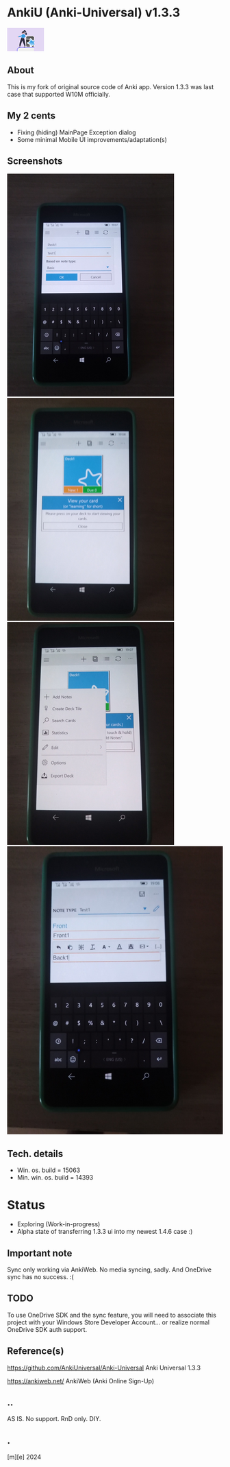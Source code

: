 # AnkiU (Anki-Universal) v1.3.3
![](Images/logo.png)

## About
This is my fork of original source code of Anki app. Version 1.3.3 was last case that supported W10M officially.

## My 2 cents
- Fixing (hiding) MainPage Exception dialog
- Some minimal Mobile UI improvements/adaptation(s)

## Screenshots
![](Images/shot01.png)
![](Images/shot02.png)
![](Images/shot03.png)
![](Images/shot04.png)

## Tech. details
- Win. os. build = 15063
- Min. win. os. build = 14393

# Status
- Exploring (Work-in-progress)
- Alpha state of transferring 1.3.3 ui into my newest 1.4.6 case :)

## Important note
Sync only working via AnkiWeb. No media syncing, sadly. And OneDrive sync has no success. :(

## TODO
To use OneDrive SDK and the sync feature, you will need to associate this project with your Windows Store Developer 
Account... or realize normal OneDrive SDK auth support.

## Reference(s)
https://github.com/AnkiUniversal/Anki-Universal Anki Universal 1.3.3

https://ankiweb.net/ AnkiWeb (Anki Online Sign-Up)

## ..
AS IS. No support. RnD only. DIY.

## .
[m][e] 2024 



